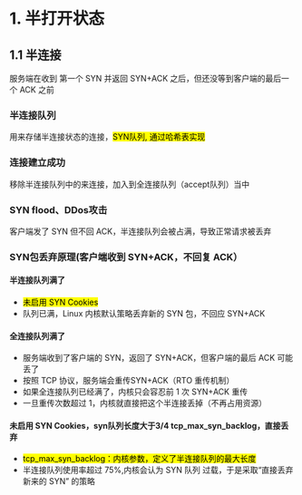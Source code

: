 # 1. 半打开状态
## 1.1 半连接
服务端在收到 第一个 SYN 并返回 SYN+ACK 之后，但还没等到客户端的最后一个 ACK 之前
### 半连接队列
用来存储半连接状态的连接，<mark>SYN队列, 通过哈希表实现</mark>
### 连接建立成功
移除半连接队列中的来连接，加入到全连接队列（accept队列）当中
### SYN flood、DDos攻击
客户端发了 SYN 但不回 ACK，半连接队列会被占满，导致正常请求被丢弃

### SYN包丢弃原理(客户端收到 SYN+ACK，不回复 ACK）
#### 半连接队列满了
- <mark>未启用 SYN Cookies</mark>
- 队列已满，Linux 内核默认策略丢弃新的 SYN 包，不回应 SYN+ACK

#### 全连接队列满了
- 服务端收到了客户端的 SYN，返回了 SYN+ACK，但客户端的最后 ACK 可能丢了
- 按照 TCP 协议，服务端会重传SYN+ACK（RTO 重传机制）
- 如果全连接队列已经满了，内核只会容忍前 1 次 SYN+ACK 重传
- 一旦重传次数超过 1，内核就直接把这个半连接丢掉（不再占用资源）
#### 未启用 SYN Cookies，syn队列长度大于3/4 tcp_max_syn_backlog，直接丢弃
- <mark>tcp_max_syn_backlog：内核参数，定义了半连接队列的最大长度</mark>
- 半连接队列使用率超过 75%,内核会认为 SYN 队列 过载，于是采取“直接丢弃新来的 SYN” 的策略
 
